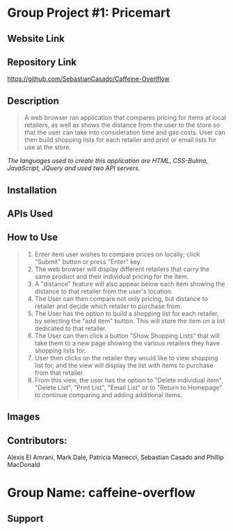 # **Group Project #1: Pricemart**

## Website Link

## Repository Link
https://github.com/SebastianCasado/Caffeine-Overlflow

## Description
>A web browser ran application that compares pricing for items at local retailers, as well as shows the distance from the user to the store so that the user can take into consideration time and gas costs. User can then build shopping lists for each retailer and print or email lists for use at the store. 

*The languages used to create this application are HTML, CSS-Bulma, JavaScript, JQuery and used two API servers.*

## Installation
<!-- might remove this piece 
Currently none, as this is a in web browser application. -->

## APIs Used
<!-- need to update to correct links prior to finalization if below is inaccurate
https://serpapi.com/?gclid=CjwKCAiA1uKMBhAGEiwAxzvX920wz0PKmhlpvs1IU1QCCW-kyg03Q_rQH0yguHIQ7Yyv3o5d9Z9b3xoCsfsQAvD_BwE
https://www.microsoft.com/en-us/bing/apis/bing-web-search-api -->
## How to Use
>1. Enter item user wishes to compare prices on locally; click "Submit" button or press "Enter" key.
>2. The web browser will display different retailers that carry the same product and their individual pricing for the item.
>3. A "distance" feature will also appear below each item showing the distance to that retailer from the user's location.
>4. The User can then compare not only pricing, but distance to retailer and decide which retailer to purchase from.
>5. The User has the option to build a shopping list for each retailer, by selecting the "add item" button. This will store the item on a list dedicated to that retailer.
>6. The User can then click a button "Show Shopping Lists" that will take them to a new page showing the various retailers they have shopping lists for.
>7. User then clicks on the retailer they would like to view shopping list for, and the view will display the list with items to purchase from that retailer. 
>8. From this view, the user has the option to "Delete individual item", "Delete List", "Print List", "Email List" or to "Return to Homepage" to continue comparing and adding additional items.

## Images
<!-- <img src="" alt=""/> -->
## Contributors: 
Alexis El Amrani, Mark Dale, Patricia Manecci, Sebastian Casado and Phillip MacDonald 
# Group Name:  caffeine-overflow
## Support
<!-- enter contact email, group to decide on email to use -->